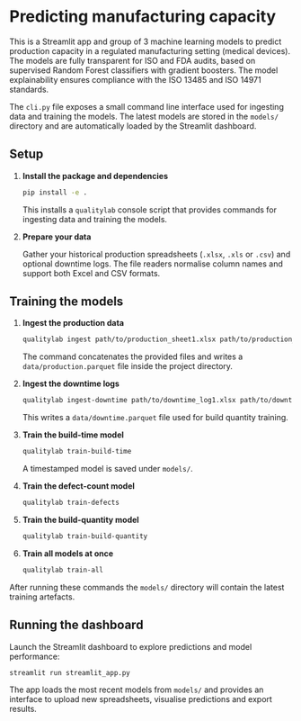 # Predicting manufacturing capacity
This is a Streamlit app and group of 3 machine learning models to predict production capacity in a regulated manufacturing setting (medical devices).  The models are fully transparent for ISO and FDA audits, based on supervised Random Forest classifiers with gradient boosters.  The model explainability ensures compliance with the ISO 13485 and ISO 14971 standards.

The `cli.py` file exposes a small command line interface used for ingesting data
and training the models.  The latest models are stored in the `models/`
directory and are automatically loaded by the Streamlit dashboard.

## Setup

1. **Install the package and dependencies**

   ```bash
   pip install -e .
   ```

   This installs a `qualitylab` console script that provides commands for
   ingesting data and training the models.

2. **Prepare your data**

   Gather your historical production spreadsheets (`.xlsx`, `.xls` or `.csv`)
   and optional downtime logs.  The file readers normalise column names and
   support both Excel and CSV formats.

## Training the models

1. **Ingest the production data**

   ```bash
   qualitylab ingest path/to/production_sheet1.xlsx path/to/production_sheet2.csv
   ```

   The command concatenates the provided files and writes a
   `data/production.parquet` file inside the project directory.

2. **Ingest the downtime logs**

   ```bash
   qualitylab ingest-downtime path/to/downtime_log1.xlsx path/to/downtime_log2.csv
   ```

   This writes a `data/downtime.parquet` file used for build quantity training.

3. **Train the build-time model**

   ```bash
   qualitylab train-build-time
   ```

   A timestamped model is saved under `models/`.

4. **Train the defect-count model**

   ```bash
   qualitylab train-defects
   ```

5. **Train the build-quantity model**
   ```bash
   qualitylab train-build-quantity
   ```

6. **Train all models at once**

   ```bash
   qualitylab train-all
   ```

After running these commands the `models/` directory will contain the latest
training artefacts.

## Running the dashboard

Launch the Streamlit dashboard to explore predictions and model performance:

```bash
streamlit run streamlit_app.py
```

The app loads the most recent models from `models/` and provides an interface to
upload new spreadsheets, visualise predictions and export results.
